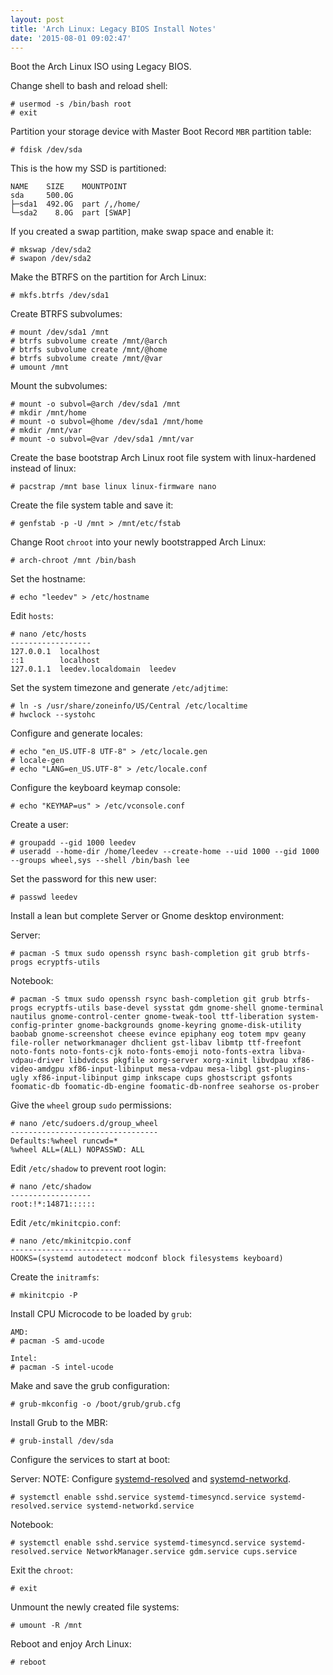 ```yaml
---
layout: post
title: 'Arch Linux: Legacy BIOS Install Notes'
date: '2015-08-01 09:02:47'
---
```


Boot the Arch Linux ISO using Legacy BIOS.

Change shell to bash and reload shell:

```
# usermod -s /bin/bash root
# exit
```

Partition your storage device with Master Boot Record `MBR` partition table:

```
# fdisk /dev/sda
```

This is the how my SSD is partitioned:

```
NAME    SIZE    MOUNTPOINT
sda     500.0G
├─sda1  492.0G  part /,/home/
└─sda2    8.0G  part [SWAP]
```

If you created a swap partition, make swap space and enable it:

```
# mkswap /dev/sda2
# swapon /dev/sda2
```

Make the BTRFS on the partition for Arch Linux:

```
# mkfs.btrfs /dev/sda1
```

Create BTRFS subvolumes:

```
# mount /dev/sda1 /mnt
# btrfs subvolume create /mnt/@arch
# btrfs subvolume create /mnt/@home
# btrfs subvolume create /mnt/@var
# umount /mnt
```

Mount the subvolumes:

```
# mount -o subvol=@arch /dev/sda1 /mnt
# mkdir /mnt/home
# mount -o subvol=@home /dev/sda1 /mnt/home
# mkdir /mnt/var
# mount -o subvol=@var /dev/sda1 /mnt/var
```

Create the base bootstrap Arch Linux root file system with linux-hardened instead of linux:

```
# pacstrap /mnt base linux linux-firmware nano
```

Create the file system table and save it:

```
# genfstab -p -U /mnt > /mnt/etc/fstab
```

Change Root `chroot` into your newly bootstrapped Arch Linux:

```
# arch-chroot /mnt /bin/bash
```

Set the hostname:

```
# echo "leedev" > /etc/hostname
```

Edit `hosts`:

```
# nano /etc/hosts
------------------
127.0.0.1  localhost
::1        localhost
127.0.1.1  leedev.localdomain  leedev
```

Set the system timezone and generate `/etc/adjtime`:

```
# ln -s /usr/share/zoneinfo/US/Central /etc/localtime
# hwclock --systohc
```

Configure and generate locales:

```
# echo "en_US.UTF-8 UTF-8" > /etc/locale.gen
# locale-gen
# echo "LANG=en_US.UTF-8" > /etc/locale.conf
```

Configure the keyboard keymap console:

```
# echo "KEYMAP=us" > /etc/vconsole.conf
```

Create a user:

```
# groupadd --gid 1000 leedev
# useradd --home-dir /home/leedev --create-home --uid 1000 --gid 1000 --groups wheel,sys --shell /bin/bash lee
```

Set the password for this new user:

```
# passwd leedev
```

Install a lean but complete Server or Gnome desktop environment:

Server:

```
# pacman -S tmux sudo openssh rsync bash-completion git grub btrfs-progs ecryptfs-utils
```

Notebook:

```
# pacman -S tmux sudo openssh rsync bash-completion git grub btrfs-progs ecryptfs-utils base-devel sysstat gdm gnome-shell gnome-terminal nautilus gnome-control-center gnome-tweak-tool ttf-liberation system-config-printer gnome-backgrounds gnome-keyring gnome-disk-utility baobab gnome-screenshot cheese evince epiphany eog totem mpv geany file-roller networkmanager dhclient gst-libav libmtp ttf-freefont noto-fonts noto-fonts-cjk noto-fonts-emoji noto-fonts-extra libva-vdpau-driver libdvdcss pkgfile xorg-server xorg-xinit libvdpau xf86-video-amdgpu xf86-input-libinput mesa-vdpau mesa-libgl gst-plugins-ugly xf86-input-libinput gimp inkscape cups ghostscript gsfonts foomatic-db foomatic-db-engine foomatic-db-nonfree seahorse os-prober
```

Give the `wheel` group `sudo` permissions:

```
# nano /etc/sudoers.d/group_wheel
---------------------------------
Defaults:%wheel runcwd=*
%wheel ALL=(ALL) NOPASSWD: ALL
```

Edit `/etc/shadow` to prevent root login:

```
# nano /etc/shadow
------------------
root:!*:14871::::::
```

Edit `/etc/mkinitcpio.conf`:

```
# nano /etc/mkinitcpio.conf
---------------------------
HOOKS=(systemd autodetect modconf block filesystems keyboard)
```

Create the `initramfs`:

```
# mkinitcpio -P
```

Install CPU Microcode to be loaded by `grub`:

```
AMD:
# pacman -S amd-ucode

Intel:
# pacman -S intel-ucode
```

Make and save the grub configuration:

```
# grub-mkconfig -o /boot/grub/grub.cfg
```

Install Grub to the MBR:

```
# grub-install /dev/sda
```

Configure the services to start at boot:

Server:
NOTE: Configure [systemd-resolved](https://wiki.archlinux.org/index.php/Systemd-resolved) and [systemd-networkd](https://wiki.archlinux.org/index.php/Systemd-networkd).

```
# systemctl enable sshd.service systemd-timesyncd.service systemd-resolved.service systemd-networkd.service
```

Notebook:

```
# systemctl enable sshd.service systemd-timesyncd.service systemd-resolved.service NetworkManager.service gdm.service cups.service
```

Exit the `chroot`:

```
# exit
```

Unmount the newly created file systems:

```
# umount -R /mnt
```

Reboot and enjoy Arch Linux:

```
# reboot
```
